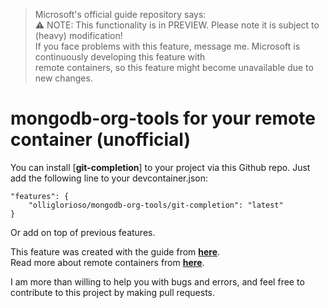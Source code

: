 > Microsoft's official guide repository says: \
> ⚠️ NOTE: This functionality is in PREVIEW. Please note it is subject to (heavy) modification! \
> If you face problems with this feature, message me. Microsoft is continuously developing this feature with \
> remote containers, so this feature might become unavailable due to new changes.

# mongodb-org-tools for your remote container (unofficial)
You can install [**git-completion**] to your project via this Github repo. Just add the following line to your devcontainer.json: 
```
"features": {
    "olliglorioso/mongodb-org-tools/git-completion": "latest"
} 
``` 
Or add on top of previous features.

This feature was created with the guide from [**here**](https://github.com/microsoft/dev-container-features-template). \
Read more about remote containers from [**here**](https://code.visualstudio.com/docs/remote/containers).

I am more than willing to help you with bugs and errors, and feel free to contribute to this project by making pull requests.
